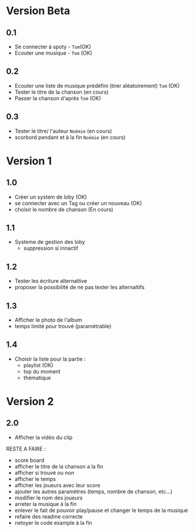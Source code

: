 # Version Beta
 ## 0.1
 - Se connecter à spoty - `Tom`(OK)
 - Ecouter une musique - `Tom` (OK)
 ## 0.2
 - Ecouter une liste de musique prédéfini (tirer aléatoirement) `Tom` (OK)
 - Tester le titre de la chanson (en cours)
 - Passer la chanson d'après `Tom` (OK)
 ## 0.3
 - Tester le titre/ l'auteur `Noémie` (en cours)
 - scorbord pendant et à la fin `Noémie` (en cours)
# Version 1
## 1.0
 - Créer un system de loby (OK)
 - se connecter avec un Tag ou créer un nouveau (OK)
 - choisir le nombre de chanson (En cours)
## 1.1
 - Systeme de gestion des loby
   - suppression si innactif
## 1.2
 - Tester les écriture alternaltive
 - proposer la possibilité de ne pas tester les alternaltifs
## 1.3
 - Afficher le photo de l'album 
 - temps limité pour trouvé (paramétrable)
## 1.4
 - Choisir la liste pour la partie :
    - playlist (OK)
    - top du moment
    - thématique
# Version 2
## 2.0
 - Afficher la vidéo du clip



 RESTE A FAIRE :
 - score board
 - afficher le titre de la chanson a la fin
 - afficher si trouvé ou non
 - afficher le temps
 - afficher les joueurs avec leur score
 - ajouter les autres paramètres (temps, nombre de chanson, etc...)
 - modifier le nom des joueurs
 - arreter la musique à la fin
 - enlever le fait de pouvoir play/pause et changer le temps de la musique
 - refaire des readme correcte
 - netoyer le code example à la fin